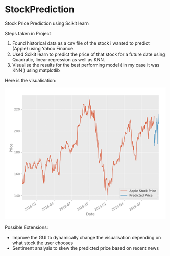 # StockPrediction
Stock Price Prediction using Scikit learn

Steps taken in Project
1) Found historical data as a csv file of the stock i wanted to predict (Apple) using Yahoo Finance. 
2) Used Scikit learn to predict the price of that stock for a future date using Quadratic, linear regression as well as KNN. 
3) Visualise the results for the best performing model ( in my case it was KNN ) using matplotlib

Here is the visualisation: 

![alt text](https://github.com/faridelaouadi/StockPrediction/blob/master/Screenshot%202019-09-05%20at%2015.03.34.png)

Possible Extensions:

- Improve the GUI to dynamically change the visualisation depending on what stock the user chooses 
- Sentiment analysis to skew the predicted price based on recent news
